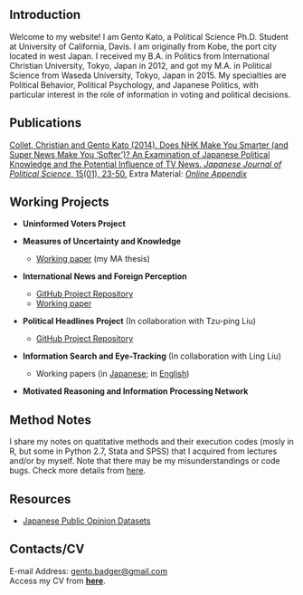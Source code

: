 ## Introduction

Welcome to my website! I am Gento Kato, a Political Science Ph.D. Student at University of California, Davis. I am originally from Kobe, the port city located in west Japan. I received my B.A. in Politics from International Christian University, Tokyo, Japan in 2012, and got my M.A. in Political Science from Waseda University, Tokyo, Japan in 2015. My specialties are Political Behavior, Political Psychology, and Japanese Politics, with particular interest in the role of information in voting and political decisions.

## Publications

<a href="http://journals.cambridge.org/action/displayAbstract?fromPage=online&aid=9161950&fileId=S1468109913000339" target="_blank">Collet, Christian and Gento Kato (2014). Does NHK Make You Smarter (and Super News Make You ‘Softer’)? An Examination of Japanese Political Knowledge and the Potential Influence of TV News. <em>Japanese Journal of Political Science</em>, 15(01), 23-50.</a> Extra Material: <a href="https://github.com/gentok/gentok.github.io/raw/master/files/Appendix-Collet-Kato-2014.pdf" target="_blank"> *Online Appendix*</a>

## Working Projects

 * **Uninformed Voters Project**


 * **Measures of Uncertainty and Knowledge**
   * <a href="https://github.com/gentok/gentok.github.io/raw/master/files/Kato2014pawi_150301_Final_fixed.pdf" target="_blank">Working paper</a> (my MA thesis)


 * **International News and Foreign Perception**
   * <a href="https://github.com/gentok/Foreign_Image_News_Project" target="_blank">GitHub Project Repository</a>
   * <a href="https://github.com/gentok/Foreign_Image_News_Project/blob/master/papers/Kato2015loor_160304.pdf" target="_blank">Working paper</a>


 * **Political Headlines Project** (In collaboration with Tzu-ping Liu)
   * <a href="https://github.com/gentok/Political_Headlines_Project" target="_blank">GitHub Project Repository</a>


 * **Information Search and Eye-Tracking** (In collaboration with Ling Liu)
   * Working papers (in <a href="https://github.com/gentok/gentok.github.io/raw/master/files/%E5%8A%89%E3%83%BB%E5%8A%A0%E8%97%A4%EF%BC%882015%EF%BC%89150228final.pdf" target="_blank">Japanese</a>; in <a href="https://github.com/gentok/gentok.github.io/raw/master/files/Kato2016dovo_160609.pdf" target="_blank">English</a>) <br>


 * **Motivated Reasoning and Information Processing Network**


## Method Notes

I share my notes on quatitative methods and their execution codes (mosly in R, but some in Python 2.7, Stata and SPSS) that I acquired from lectures and/or by myself. Note that there may be my misunderstandings or code bugs. Check more details from [here](https://github.com/gentok/Method_Notes).

## Resources

 * [Japanese Public Opinion Datasets](https://gentok.github.io/datasets.html)

## Contacts/CV

E-mail Address: gento.badger@gmail.com <br>
Access my CV from [**here**](https://github.com/gentok/gentok.github.io/raw/master/files/CV%20Gento%20Kato%20170428.pdf).
